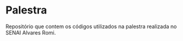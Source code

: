 # Palestra
Repositório que contem os códigos utilizados na palestra realizada no SENAI Alvares Romi.
